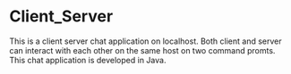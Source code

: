 # Client_Server
This is a client server chat application on localhost. Both client and server can interact with each other on the same host on two command promts. This chat application is developed in Java.
